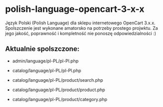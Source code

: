 # polish-language-opencart-3-x-x

Język Polski (Polish Language) dla sklepu internetowego OpenCart 3.x.x. Spolszczenie jest wykonane amatorsko na potrzeby prostego projwktu. Za jego jakość, poprawność i kompletność nie ponoszę odpowiedzialności :)

## Aktualnie spolszczone:

- admin/language/pl-PL/pl-Pl.php

- catalog/language/pl-PL/pl-Pl.php
- catalog/language/pl-PL/product/search.php
- catalog/language/pl-PL/product/product.php
- catalog/language/pl-PL/product/category.php